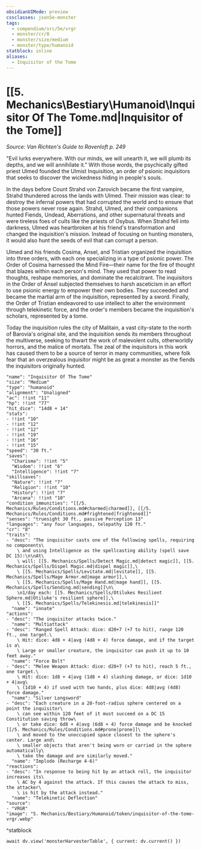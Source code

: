 ```yaml
---
obsidianUIMode: preview
cssclasses: json5e-monster
tags:
  - compendium/src/5e/vrgr
  - monster/cr/8
  - monster/size/medium
  - monster/type/humanoid
statblock: inline
aliases:
  - Inquisitor of the Tome
---
```

# [[5. Mechanics\Bestiary\Humanoid\Inquisitor Of The Tome.md|Inquisitor of the Tome]]
*Source: Van Richten's Guide to Ravenloft p. 249*

"Evil lurks everywhere. With our minds, we will unearth it, we will plumb its depths, and we will annihilate it." With those words, the psychically gifted priest Ulmed founded the Ulmist Inquisition, an order of psionic inquisitors that seeks to discover the wickedness hiding in people's souls.

In the days before Count Strahd von Zarovich became the first vampire, Strahd thundered across the lands with Ulmed. Their mission was clear: to destroy the infernal powers that had corrupted the world and to ensure that those powers never rose again. Strahd, Ulmed, and their companions hunted Fiends, Undead, Aberrations, and other supernatural threats and were tireless foes of cults like the priests of Osybus. When Strahd fell into darkness, Ulmed was heartbroken at his friend's transformation and changed the inquisition's mission. Instead of focusing on hunting monsters, it would also hunt the seeds of evil that can corrupt a person.

Ulmed and his friends Cosima, Ansel, and Tristian organized the inquisition into three orders, with each one specializing in a type of psionic power. The Order of Cosima harnessed the Mind Fire—their name for the fire of thought that blazes within each person's mind. They used that power to read thoughts, reshape memories, and dominate the recalcitrant. The inquisitors in the Order of Ansel subjected themselves to harsh asceticism in an effort to use psionic energy to empower their own bodies. They succeeded and became the martial arm of the inquisition, represented by a sword. Finally, the Order of Tristian endeavored to use intellect to alter the environment through telekinetic force, and the order's members became the inquisition's scholars, represented by a tome.

Today the inquisition rules the city of Malitain, a vast city-state to the north of Barovia's original site, and the inquisition sends its members throughout the multiverse, seeking to thwart the work of malevolent cults, otherworldly horrors, and the malice of mortals. The zeal of the inquisitors in this work has caused them to be a source of terror in many communities, where folk fear that an overzealous inquisitor might be as great a monster as the fiends the inquisitors originally hunted.

```statblock
"name": "Inquisitor Of The Tome"
"size": "Medium"
"type": "humanoid"
"alignment": "Unaligned"
"ac": !!int "11"
"hp": !!int "77"
"hit_dice": "14d8 + 14"
"stats":
- !!int "10"
- !!int "12"
- !!int "12"
- !!int "19"
- !!int "16"
- !!int "15"
"speed": "30 ft."
"saves":
  "Charisma": !!int "5"
  "Wisdom": !!int "6"
  "Intelligence": !!int "7"
"skillsaves":
  "Nature": !!int "7"
  "Religion": !!int "10"
  "History": !!int "7"
  "Arcana": !!int "10"
"condition_immunities": "[[/5. Mechanics/Rules/Conditions.md#charmed|charmed]], [[/5. Mechanics/Rules/Conditions.md#frightened|frightened]]"
"senses": "truesight 30 ft., passive Perception 13"
"languages": "any four languages, telepathy 120 ft."
"cr": "8"
"traits":
- "desc": "The inquisitor casts one of the following spells, requiring no components\
    \ and using Intelligence as the spellcasting ability (spell save DC 15):\n\nAt\
    \ will: [[5. Mechanics/Spells/Detect Magic.md|detect magic]], [[5. Mechanics/Spells/Dispel Magic.md|dispel magic]],\
    \ [[5. Mechanics/Spells/Levitate.md|levitate]], [[5. Mechanics/Spells/Mage Armor.md|mage armor]],\
    \ [[5. Mechanics/Spells/Mage Hand.md|mage hand]], [[5. Mechanics/Spells/Sending.md|sending]]\n\
    \n1/day each: [[5. Mechanics/Spells/Otilukes Resilient Sphere.md|Otiluke's resilient sphere]],\
    \ [[5. Mechanics/Spells/Telekinesis.md|telekinesis]]"
  "name": "innate"
"actions":
- "desc": "The inquisitor attacks twice."
  "name": "Multiattack"
- "desc": "Ranged Spell Attack: dice: d20+7 (+7 to hit), range 120 ft., one target.\
    \ Hit: dice: 4d8 + 4|avg (4d8 + 4) force damage, and if the target is a\
    \ Large or smaller creature, the inquisitor can push it up to 10 feet away."
  "name": "Force Bolt"
- "desc": "Melee Weapon Attack: dice: d20+7 (+7 to hit), reach 5 ft., one target.\
    \ Hit: dice: 1d8 + 4|avg (1d8 + 4) slashing damage, or dice: 1d10 + 4|avg\
    \ (1d10 + 4) if used with two hands, plus dice: 4d8|avg (4d8) force damage."
  "name": "Silver Longsword"
- "desc": "Each creature in a 20-foot-radius sphere centered on a point the inquisitor\
    \ can see within 120 feet of it must succeed on a DC 15 Constitution saving throw\
    \ or take dice: 6d8 + 4|avg (6d8 + 4) force damage and be knocked [[/5. Mechanics/Rules/Conditions.md#prone|prone]]\
    \ and moved to the unoccupied space closest to the sphere's center. Large and\
    \ smaller objects that aren't being worn or carried in the sphere automatically\
    \ take the damage and are similarly moved."
  "name": "Implode (Recharge 4-6)"
"reactions":
- "desc": "In response to being hit by an attack roll, the inquisitor increases its\
    \ AC by 4 against the attack. If this causes the attack to miss, the attacker\
    \ is hit by the attack instead."
  "name": "Telekinetic Deflection"
"source":
- "VRGR"
"image": "5. Mechanics/Bestiary/Humanoid/token/inquisitor-of-the-tome-vrgr.webp"
```
^statblock

```dataviewjs
await dv.view('monsterHarvesterTable', { current: dv.current() })
```
